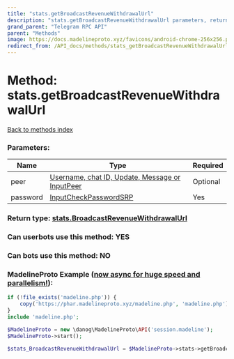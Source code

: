 ```yaml
---
title: "stats.getBroadcastRevenueWithdrawalUrl"
description: "stats.getBroadcastRevenueWithdrawalUrl parameters, return type and example"
grand_parent: "Telegram RPC API"
parent: "Methods"
image: https://docs.madelineproto.xyz/favicons/android-chrome-256x256.png
redirect_from: /API_docs/methods/stats_getBroadcastRevenueWithdrawalUrl.html
---
```

# Method: stats.getBroadcastRevenueWithdrawalUrl
[Back to methods index](index.html)



### Parameters:

| Name     |    Type       | Required |
|----------|---------------|----------|
|peer|[Username, chat ID, Update, Message or InputPeer](/API_docs/types/InputPeer.html) | Optional|
|password|[InputCheckPasswordSRP](/API_docs/types/InputCheckPasswordSRP.html) | Yes|


### Return type: [stats.BroadcastRevenueWithdrawalUrl](/API_docs/types/stats.BroadcastRevenueWithdrawalUrl.html)

### Can userbots use this method: **YES**

### Can bots use this method: **NO**


### MadelineProto Example ([now async for huge speed and parallelism!](https://docs.madelineproto.xyz/docs/ASYNC.html)):


```php
if (!file_exists('madeline.php')) {
    copy('https://phar.madelineproto.xyz/madeline.php', 'madeline.php');
}
include 'madeline.php';

$MadelineProto = new \danog\MadelineProto\API('session.madeline');
$MadelineProto->start();

$stats_BroadcastRevenueWithdrawalUrl = $MadelineProto->stats->getBroadcastRevenueWithdrawalUrl(peer: $InputPeer, password: $InputCheckPasswordSRP, );
```

